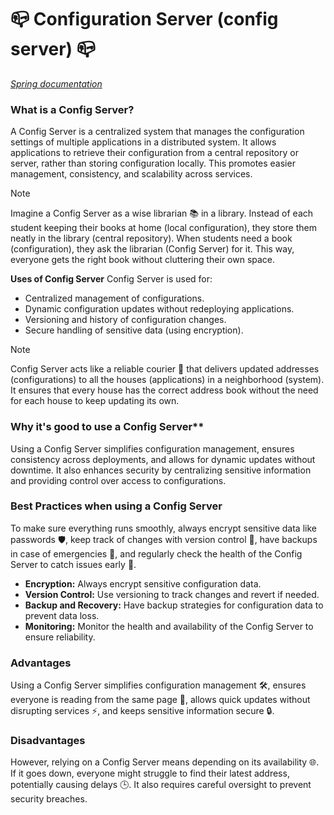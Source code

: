 # 📪 Configuration Server (config server) 📪
[_Spring documentation_](https://docs.spring.io/spring-cloud-config/docs/current/reference/html/#_spring_cloud_config_server)



### What is a Config Server?
A Config Server is a centralized system that manages the configuration settings of multiple applications in a distributed system. It allows applications to retrieve their configuration from a central repository or server, rather than storing configuration locally. This promotes easier management, consistency, and scalability across services.
>[!NOTE]
> Imagine a Config Server as a wise librarian 📚 in a library. Instead of each student keeping their books at home (local configuration), they store them neatly in the library (central repository). When students need a book (configuration), they ask the librarian (Config Server) for it. This way, everyone gets the right book without cluttering their own space.


**Uses of Config Server**
Config Server is used for:
- Centralized management of configurations.
- Dynamic configuration updates without redeploying applications.
- Versioning and history of configuration changes.
- Secure handling of sensitive data (using encryption).

>[!NOTE]
> Config Server acts like a reliable courier 🚚 that delivers updated addresses (configurations) to all the houses (applications) in a neighborhood (system). It ensures that every house has the correct address book without the need for each house to keep updating its own.


### Why it's good to use a Config Server**
Using a Config Server simplifies configuration management, ensures consistency across deployments, and allows for dynamic updates without downtime. It also enhances security by centralizing sensitive information and providing control over access to configurations.


###  Best Practices when using a Config Server

To make sure everything runs smoothly, always encrypt sensitive data like passwords 🛡️, keep track of changes with version control 🔄, have backups in case of emergencies 📂, and regularly check the health of the Config Server to catch issues early 🏥.

- **Encryption:** Always encrypt sensitive configuration data.
- **Version Control:** Use versioning to track changes and revert if needed.
- **Backup and Recovery:** Have backup strategies for configuration data to prevent data loss.
- **Monitoring:** Monitor the health and availability of the Config Server to ensure reliability.



### Advantages
Using a Config Server simplifies configuration management 🛠️, ensures everyone is reading from the same page 📖, allows quick updates without disrupting services ⚡, and keeps sensitive information secure 🔒.

### Disadvantages
However, relying on a Config Server means depending on its availability 🌐. If it goes down, everyone might struggle to find their latest address, potentially causing delays 🕒. It also requires careful oversight to prevent security breaches.


